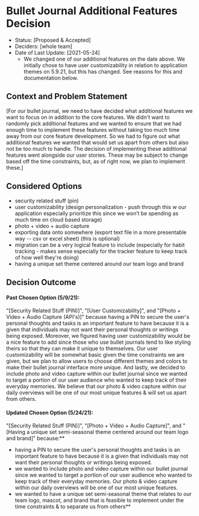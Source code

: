 # Bullet Journal Additional Features Decision

* Status: [Proposed & Accepted] <!-- optional -->
* Deciders: [whole team] <!-- optional -->
* Date of Last Update: [2021-05-24] <!-- optional -->
  * We changed one of our additional features on the date above. We initially chose to have user customizability in relation to application themes on 5.9.21, but this has changed. See reasons for this and documentation below.

## Context and Problem Statement
[For our bullet journal, we need to have decided what additional features we want to focus on in addition to the core features. We didn't want to randomly pick additional features and we wanted to ensure that we
had enough time to implement these features without taking too much time away from our core feature development. So we had to figure out what additional features we wanted that would set us apart from others but also
not be too much to handle. The decision of implementing these additional features went alongside our user stories. These may be subject to change based off the time constraints, but, as of right now,
we plan to implement these.]


## Considered Options

* security related stuff (pin)
* user customizability (design personalization - push through this w our application especially prioritize this since we won’t be spending as much time on cloud based storage)
* photo + video + audio capture
* exporting data onto somewhere (export text file in a more presentable way -- csv or excel sheet) (this is optional)
* migration can be a very logical feature to include (especially for habit tracking - makes sense especially for the tracker feature to keep track of how well they're doing)
* having a unique set theme centered around our team logo and brand


## Decision Outcome
#### Past Chosen Option (5/9/21):   
"[Security Related Stuff (PIN)]", "[User Customizability]", and "[Photo + Video + Audio Capture (API's)]" because having a PIN to secure the user's personal thoughts and tasks is an important feature to have
because it is a given that individuals may not want their personal thoughts or writings being exposed. Moreover, we figured having user customizability would be a nice feature to add since
those who use bullet journals tend to like styling theirs so that they can make it unique to themselves. Our user customizability will be somewhat basic given the time constraints we are
given, but we plan to allow users to choose different themes and colors to make their bullet journal interface more unique. And lastly, we decided to include photo and video capture within
our bullet journal since we wanted to target a portion of our user audience who wanted to keep track of their everyday memories. We believe that our photo & video capture within our daily overviews
will be one of our most unique features & will set us apart from others.

#### Updated Chosen Option (5/24/21):  
"[Security Related Stuff (PIN)]", "[Photo + Video + Audio Capture]", and "[Having a unique set semi-seasonal theme centered around our team logo and brand]" because:**
* having a PIN to secure the user's personal thoughts and tasks is an important feature to have because it is a given that individuals may not want their personal thoughts or writings being exposed. 
* we wanted to include photo and video capture within our bullet journal since we wanted to target a portion of our user audience who wanted to keep track of their everyday memories. Our photo & video capture within our daily overviews will be one of our most unique features.
* we wanted to have a unique set semi-seasonal theme that relates to our team logo, mascot, and brand that is feasible to implement under the time constraints & to separate us from others**
